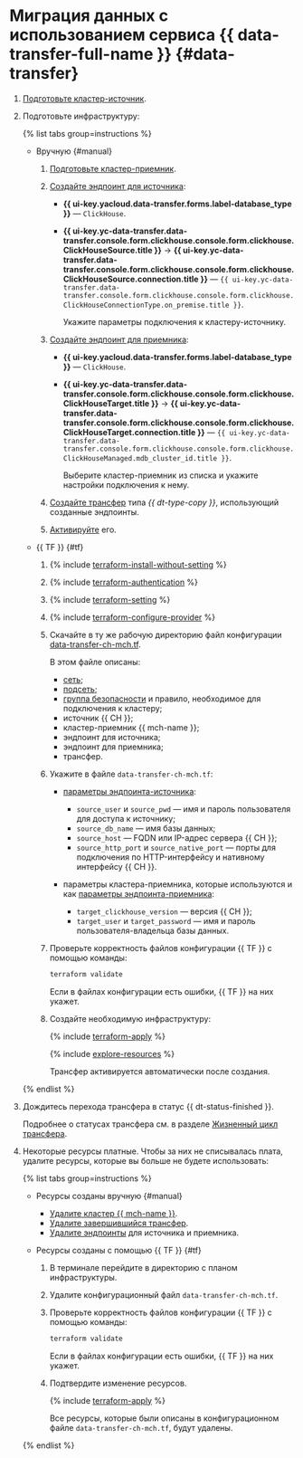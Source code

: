 # Миграция данных с использованием сервиса {{ data-transfer-full-name }} {#data-transfer}

1. [Подготовьте кластер-источник](../../../data-transfer/operations/prepare.md#source-ch).
1. Подготовьте инфраструктуру:

    {% list tabs group=instructions %}

    - Вручную {#manual}

        1. [Подготовьте кластер-приемник](../../../data-transfer/operations/prepare.md#target-ch).

        1. [Создайте эндпоинт для источника](../../../data-transfer/operations/endpoint/index.md#create):

            * **{{ ui-key.yacloud.data-transfer.forms.label-database_type }}** — `ClickHouse`.
            * **{{ ui-key.yc-data-transfer.data-transfer.console.form.clickhouse.console.form.clickhouse.ClickHouseSource.title }}** → **{{ ui-key.yc-data-transfer.data-transfer.console.form.clickhouse.console.form.clickhouse.ClickHouseSource.connection.title }}** — `{{ ui-key.yc-data-transfer.data-transfer.console.form.clickhouse.console.form.clickhouse.ClickHouseConnectionType.on_premise.title }}`.

                Укажите параметры подключения к кластеру-источнику.

        1. [Создайте эндпоинт для приемника](../../../data-transfer/operations/endpoint/index.md#create):

            * **{{ ui-key.yacloud.data-transfer.forms.label-database_type }}** — `ClickHouse`.
            * **{{ ui-key.yc-data-transfer.data-transfer.console.form.clickhouse.console.form.clickhouse.ClickHouseTarget.title }}** → **{{ ui-key.yc-data-transfer.data-transfer.console.form.clickhouse.console.form.clickhouse.ClickHouseTarget.connection.title }}** — `{{ ui-key.yc-data-transfer.data-transfer.console.form.clickhouse.console.form.clickhouse.ClickHouseManaged.mdb_cluster_id.title }}`.

                Выберите кластер-приемник из списка и укажите настройки подключения к нему.

        1. [Создайте трансфер](../../../data-transfer/operations/transfer.md#create) типа _{{ dt-type-copy }}_, использующий созданные эндпоинты.
        1. [Активируйте](../../../data-transfer/operations/transfer.md#activate) его.

    - {{ TF }} {#tf}

        1. {% include [terraform-install-without-setting](../../../_includes/mdb/terraform/install-without-setting.md) %}
        1. {% include [terraform-authentication](../../../_includes/mdb/terraform/authentication.md) %}
        1. {% include [terraform-setting](../../../_includes/mdb/terraform/setting.md) %}
        1. {% include [terraform-configure-provider](../../../_includes/mdb/terraform/configure-provider.md) %}

        1. Скачайте в ту же рабочую директорию файл конфигурации [data-transfer-ch-mch.tf](https://github.com/yandex-cloud-examples/yc-data-transfer-from-on-premise-clickhouse-to-cloud/blob/main/data-transfer-ch-mch.tf).

            В этом файле описаны:

            * [сеть](../../../vpc/concepts/network.md#network);
            * [подсеть](../../../vpc/concepts/network.md#subnet);
            * [группа безопасности](../../../vpc/concepts/security-groups.md) и правило, необходимое для подключения к кластеру;
            * источник {{ CH }};
            * кластер-приемник {{ mch-name }};
            * эндпоинт для источника;
            * эндпоинт для приемника;
            * трансфер.

        1. Укажите в файле `data-transfer-ch-mch.tf`:

            * [параметры эндпоинта-источника](../../../data-transfer/operations/endpoint/source/clickhouse.md#on-premise):
                * `source_user` и `source_pwd` — имя и пароль пользователя для доступа к источнику;
                * `source_db_name` — имя базы данных;
                * `source_host` — FQDN или IP-адрес сервера {{ CH }};
                * `source_http_port` и `source_native_port` — порты для подключения по HTTP-интерфейсу и нативному интерфейсу {{ CH }}.

            * параметры кластера-приемника, которые используются и как [параметры эндпоинта-приемника](../../../data-transfer/operations/endpoint/target/clickhouse.md#managed-service):

                * `target_clickhouse_version` — версия {{ CH }};
                * `target_user` и `target_password` — имя и пароль пользователя-владельца базы данных.

        1. Проверьте корректность файлов конфигурации {{ TF }} с помощью команды:

            ```bash
            terraform validate
            ```

            Если в файлах конфигурации есть ошибки, {{ TF }} на них укажет.

        1. Создайте необходимую инфраструктуру:

            {% include [terraform-apply](../../../_includes/mdb/terraform/apply.md) %}

            {% include [explore-resources](../../../_includes/mdb/terraform/explore-resources.md) %}

            Трансфер активируется автоматически после создания.

    {% endlist %}

1. Дождитесь перехода трансфера в статус {{ dt-status-finished }}.

    Подробнее о статусах трансфера см. в разделе [Жизненный цикл трансфера](../../../data-transfer/concepts/transfer-lifecycle.md#statuses).

1. Некоторые ресурсы платные. Чтобы за них не списывалась плата, удалите ресурсы, которые вы больше не будете использовать:

    {% list tabs group=instructions %}

    - Ресурсы созданы вручную {#manual}

        * [Удалите кластер {{ mch-name }}](../../../managed-clickhouse/operations/cluster-delete.md).
        * [Удалите завершившийся трансфер](../../../data-transfer/operations/transfer.md#delete).
        * [Удалите эндпоинты](../../../data-transfer/operations/endpoint/index.md#delete) для источника и приемника.

    - Ресурсы созданы с помощью {{ TF }} {#tf}

        1. В терминале перейдите в директорию с планом инфраструктуры.
        1. Удалите конфигурационный файл `data-transfer-ch-mch.tf`.
        1. Проверьте корректность файлов конфигурации {{ TF }} с помощью команды:

            ```bash
            terraform validate
            ```

            Если в файлах конфигурации есть ошибки, {{ TF }} на них укажет.

        1. Подтвердите изменение ресурсов.

            {% include [terraform-apply](../../../_includes/mdb/terraform/apply.md) %}

            Все ресурсы, которые были описаны в конфигурационном файле `data-transfer-ch-mch.tf`, будут удалены.

    {% endlist %}
